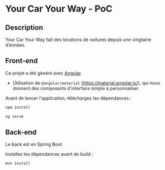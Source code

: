 # Your Car Your Way - PoC

## Description

Your Car Your Way fait des locations de voitures depuis une vingtaine d’années.

## Front-end

Ce projet a été généré avec [Angular](https://github.com/angular/angular-cli).

- Utilisation de `@angular/material` (https://material.angular.io/), qui nous donnent des composants d'interface simple à personnaliser.

Avant de lancer l'application, téléchargez les dépendances :

```bash
npm install
```

```bash
ng serve
```

## Back-end

Le back est en Spring Boot

Installez les dépendances avant de build :

```bash
mvn install
```